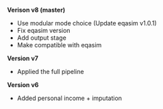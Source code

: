 **Verison v8 (master)**

- Use modular mode choice (Update eqasim v1.0.1)
- Fix eqasim version
- Add output stage
- Make compatible with eqasim

**Version v7**

- Applied the full pipeline

**Version v6**

- Added personal income + imputation
